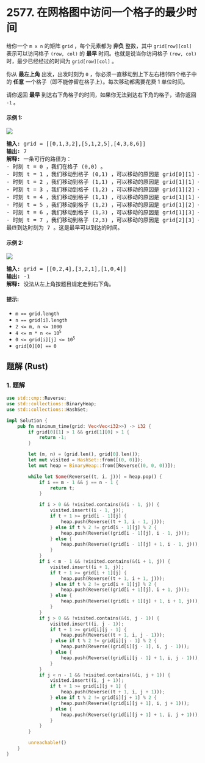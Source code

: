 # 2577. 在网格图中访问一个格子的最少时间
给你一个 `m x n` 的矩阵 `grid` ，每个元素都为 **非负** 整数，其中 `grid[row][col]` 表示可以访问格子 `(row, col)` 的 **最早** 时间。也就是说当你访问格子 `(row, col)` 时，最少已经经过的时间为 `grid[row][col]` 。

你从 **最左上角** 出发，出发时刻为 `0` ，你必须一直移动到上下左右相邻四个格子中的 **任意** 一个格子（即不能停留在格子上）。每次移动都需要花费 1 单位时间。

请你返回 **最早** 到达右下角格子的时间，如果你无法到达右下角的格子，请你返回 `-1` 。

#### 示例 1:
![](https://assets.leetcode.com/uploads/2023/02/14/yetgriddrawio-8.png)
<pre>
<strong>输入:</strong> grid = [[0,1,3,2],[5,1,2,5],[4,3,8,6]]
<strong>输出:</strong> 7
<strong>解释:</strong> 一条可行的路径为：
- 时刻 t = 0 ，我们在格子 (0,0) 。
- 时刻 t = 1 ，我们移动到格子 (0,1) ，可以移动的原因是 grid[0][1] <= 1 。
- 时刻 t = 2 ，我们移动到格子 (1,1) ，可以移动的原因是 grid[1][1] <= 2 。
- 时刻 t = 3 ，我们移动到格子 (1,2) ，可以移动的原因是 grid[1][2] <= 3 。
- 时刻 t = 4 ，我们移动到格子 (1,1) ，可以移动的原因是 grid[1][1] <= 4 。
- 时刻 t = 5 ，我们移动到格子 (1,2) ，可以移动的原因是 grid[1][2] <= 5 。
- 时刻 t = 6 ，我们移动到格子 (1,3) ，可以移动的原因是 grid[1][3] <= 6 。
- 时刻 t = 7 ，我们移动到格子 (2,3) ，可以移动的原因是 grid[2][3] <= 7 。
最终到达时刻为 7 。这是最早可以到达的时间。
</pre>

#### 示例 2:
![](https://assets.leetcode.com/uploads/2023/02/14/yetgriddrawio-9.png)
<pre>
<strong>输入:</strong> grid = [[0,2,4],[3,2,1],[1,0,4]]
<strong>输出:</strong> -1
<strong>解释:</strong> 没法从左上角按题目规定走到右下角。
</pre>

#### 提示:
* `m == grid.length`
* `n == grid[i].length`
* `2 <= m, n <= 1000`
* <code>4 <= m * n <= 10<sup>5</sup></code>
* <code>0 <= grid[i][j] <= 10<sup>5</sup></code>
* `grid[0][0] == 0`

## 题解 (Rust)

### 1. 题解
```Rust
use std::cmp::Reverse;
use std::collections::BinaryHeap;
use std::collections::HashSet;

impl Solution {
    pub fn minimum_time(grid: Vec<Vec<i32>>) -> i32 {
        if grid[0][1] > 1 && grid[1][0] > 1 {
            return -1;
        }

        let (m, n) = (grid.len(), grid[0].len());
        let mut visited = HashSet::from([(0, 0)]);
        let mut heap = BinaryHeap::from([Reverse((0, 0, 0))]);

        while let Some(Reverse((t, i, j))) = heap.pop() {
            if i == m - 1 && j == n - 1 {
                return t;
            }

            if i > 0 && !visited.contains(&(i - 1, j)) {
                visited.insert((i - 1, j));
                if t + 1 >= grid[i - 1][j] {
                    heap.push(Reverse((t + 1, i - 1, j)));
                } else if t % 2 != grid[i - 1][j] % 2 {
                    heap.push(Reverse((grid[i - 1][j], i - 1, j)));
                } else {
                    heap.push(Reverse((grid[i - 1][j] + 1, i - 1, j)));
                }
            }
            if i < m - 1 && !visited.contains(&(i + 1, j)) {
                visited.insert((i + 1, j));
                if t + 1 >= grid[i + 1][j] {
                    heap.push(Reverse((t + 1, i + 1, j)));
                } else if t % 2 != grid[i + 1][j] % 2 {
                    heap.push(Reverse((grid[i + 1][j], i + 1, j)));
                } else {
                    heap.push(Reverse((grid[i + 1][j] + 1, i + 1, j)));
                }
            }
            if j > 0 && !visited.contains(&(i, j - 1)) {
                visited.insert((i, j - 1));
                if t + 1 >= grid[i][j - 1] {
                    heap.push(Reverse((t + 1, i, j - 1)));
                } else if t % 2 != grid[i][j - 1] % 2 {
                    heap.push(Reverse((grid[i][j - 1], i, j - 1)));
                } else {
                    heap.push(Reverse((grid[i][j - 1] + 1, i, j - 1)));
                }
            }
            if j < n - 1 && !visited.contains(&(i, j + 1)) {
                visited.insert((i, j + 1));
                if t + 1 >= grid[i][j + 1] {
                    heap.push(Reverse((t + 1, i, j + 1)));
                } else if t % 2 != grid[i][j + 1] % 2 {
                    heap.push(Reverse((grid[i][j + 1], i, j + 1)));
                } else {
                    heap.push(Reverse((grid[i][j + 1] + 1, i, j + 1)));
                }
            }
        }

        unreachable!()
    }
}
```
